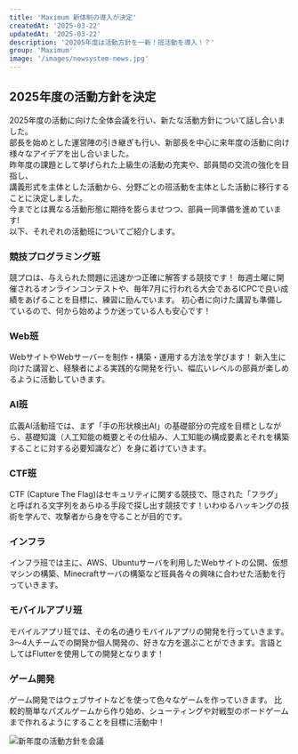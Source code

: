 ```yaml
---
title: 'Maximum 新体制の導入が決定'
createdAt: '2025-03-22'
updatedAt: '2025-03-22'
description: '20205年度は活動方針を一新！班活動を導入！？'
group: 'Maximum'
image: '/images/newsystem-news.jpg'
---
```


## 2025年度の活動方針を決定

2025年度の活動に向けた全体会議を行い、新たな活動方針について話し合いました。  
部長を始めとした運営陣の引き継ぎも行い、新部長を中心に来年度の活動に向け様々なアイデアを出し合いました。  
昨年度の課題として挙げられた上級生の活動の充実や、部員間の交流の強化を目指し、  
講義形式を主体とした活動から、分野ごとの班活動を主体とした活動に移行することに決定しました。  
今までとは異なる活動形態に期待を膨らませつつ、部員一同準備を進めています!  
以下、それぞれの活動班についてご紹介します。

### 競技プログラミング班
競プロは、与えられた問題に迅速かつ正確に解答する競技です！
毎週土曜に開催されるオンラインコンテストや、毎年7月に行われる大会であるICPCで良い成績をあげることを目標に、練習に励んでいます。
初心者に向けた講習も準備しているので、何から始めようか迷っている人も安心です！

### Web班
WebサイトやWebサーバーを制作・構築・運用する方法を学びます！
新入生に向けた講習と、経験者による実践的な開発を行い、幅広いレベルの部員が楽しめるように活動していきます。

### AI班
広義AI活動班では、まず「手の形状検出AI」の基礎部分の完成を目標としながら、基礎知識（人工知能の概要とその仕組み、人工知能の構成要素とそれを構築することに対する必要知識など）を身に着けていきます。

### CTF班
CTF (Capture The Flag)はセキュリティに関する競技で、隠された「フラグ」と呼ばれる文字列をあらゆる手段で探し出す競技です！いわゆるハッキングの技術を学んで、攻撃者から身を守ることが目的です。

### インフラ
インフラ班では主に、AWS、Ubuntuサーバを利用したWebサイトの公開、仮想マシンの構築、Minecraftサーバの構築など班員各々の興味に合わせた活動を行っていきます。

### モバイルアプリ班
モバイルアプリ班では、その名の通りモバイルアプリの開発を行っていきます。
3〜4人チームでの開発か個人開発の、好きな方を選ぶことができます。言語としてはFlutterを使用しての開発となります！

### ゲーム開発
ゲーム開発ではウェブサイトなどを使って色々なゲームを作っていきます。
比較的簡単なパズルゲームから作り始め、シューティングや対戦型のボードゲームまで作れるようにすることを目標に活動中！

![新年度の活動方針を会議](/images/guidance-news.png)